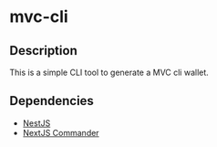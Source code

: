 # mvc-cli

## Description

This is a simple CLI tool to generate a MVC cli wallet.

## Dependencies

- [NestJS](https://docs.nestjs.com/)
- [NextJS Commander](https://nest-commander.jaymcdoniel.dev/)